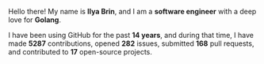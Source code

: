 Hello there! My name is **Ilya Brin**, and I am a **software engineer** with a deep love for **Golang**.

I have been using GitHub for the past **14 years**, and during that time, I have made **5287** contributions, opened **282** issues, submitted **168** pull requests, and contributed to **17** open-source projects.
